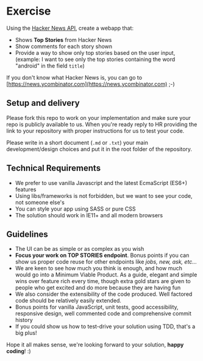 # Exercise

Using the [Hacker News API](https://github.com/HackerNews/API), create a webapp that:

* Shows **Top Stories** from Hacker News
* Show comments for each story shown
* Provide a way to show only top stories based on the user input, (example: I want to see only the top stories containing the word "android" in the field `title`)

If you don't know what Hacker News is, you can go to [https://news.ycombinator.com](https://news.ycombinator.com) ;-)

## Setup and delivery

Please fork this repo to work on your implementation and make sure your repo is publicly available to us. When you're ready reply to HR providing the link to your repository with proper instructions for us to test your code.

Please write in a short document (`.md` or `.txt`) your main development/design choices and put it in the root folder of the repository. 

## Technical Requirements

- We prefer to use vanilla Javascript and the latest EcmaScript (ES6+) features
- Using libs/frameworks is not forbidden, but we want to see your code, not someone else's
- You can style your app using SASS or pure CSS
- The solution should work in IE11+ and all modern browsers

## Guidelines

- The UI can be as simple or as complex as you wish
- **Focus your work on TOP STORIES endpoint**. Bonus points if you can show us proper code reuse for other endpoints like *jobs, new, ask, etc...*
- We are keen to see how much you think is enough, and how much would go into a Minimum Viable Product.  As a guide, elegant and simple wins over feature rich every time, though extra gold stars are given to people who get excited and do more because they are having fun
- We also consider the extensibility of the code produced.  Well factored code should be relatively easily extended.
- Bonus points for vanilla JavaScript, unit tests, good accessibility, responsive design, well commented code and comprehensive commit history
- If you could show us how to test-drive your solution using TDD, that's a big plus!

Hope it all makes sense, we're looking forward to your solution, **happy coding**! :)

